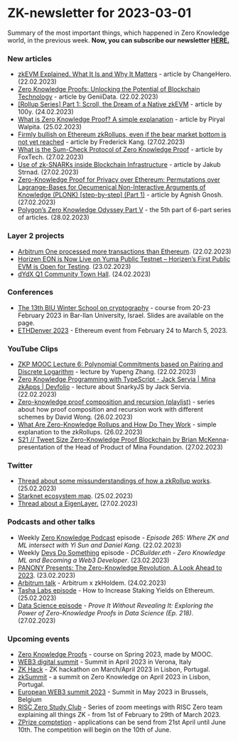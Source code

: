 # ZK-newsletter for 2023-03-01
Summary of the most important things, which happened in Zero Knowledge world, in the previous week. **Now, you can subscribe our newsletter [HERE.](https://zknewsletter.com/)**

### New articles 
* [zkEVM Explained. What It Is and Why It Matters](https://changehero.medium.com/zkevm-explained-what-it-is-and-why-it-matters-dcb80f9c6b39) - article by ChangeHero. (22.02.2023)
* [Zero Knowledge Proofs: Unlocking the Potential of Blockchain Technology](https://medium.com/@geniidata/zero-knowledge-proofs-unlocking-the-potential-of-blockchain-technology-9d5a3718ddcb) - article by GeniiData. (22.02.2023)
* [[Rollup Series] Part 1: Scroll, the Dream of a Native zkEVM](https://medium.com/a41-ventures/rollup-series-part-1-scroll-the-dream-of-a-native-zkevm-d02a7d1bd45c) - article by 100y. (24.02.2023)
* [What is Zero Knowledge Proof? A simple explanation](https://priyalwalpita.medium.com/what-is-zero-knowledge-proof-a-simple-explanation-c1e204493edf) - article by Piryal Walpita. (25.02.2023)
* [Firmly bullish on Ethereum zkRollups, even if the bear market bottom is not yet reached](https://medium.com/@frederickkang/firmly-bullish-on-ethereum-zkrollups-even-if-the-bear-market-bottom-is-not-yet-reached-6cd1d386d082) - article by Frederick Kang. (27.02.2023)
* [What is the Sum-Check Protocol of Zero Knowledge Proof](https://medium.com/@foxtech123/what-is-the-sum-check-protocol-of-zero-knowledge-proof-994ea1dac651) - article by FoxTech. (27.02.2023)
* [Use of zk-SNARKs inside Blockchain Infrastructure](https://medium.com/@strnad.eth/use-of-zk-snarks-inside-blockchain-infrastructure-daaef7a18551) - article by Jakub Strnad. (27.02.2023)
* [Zero-Knowledge Proof for Privacy over Ethereum: Permutations over Lagrange-Bases for Oecumenical Non-Interactive Arguments of Knowledge (PLONK) [step-by-step] (Part 1)](https://medium.com/@iamagnix/zero-knowledge-proof-for-privacy-over-ethereum-permutations-over-lagrange-bases-for-oecumenical-dc7838e0bc8b) - article by Agnish Gnosh. (27.02.2023)
* [Polygon’s Zero Knowledge Odyssey Part V](https://medium.com/@sanilshah1999/polygons-zero-knowledge-odyssey-part-5-b7d4ddac5158) - the 5th part of 6-part series of articles. (28.02.2023)

### Layer 2 projects
* [Arbitrum One processed more transactions than Ethereum](https://twitter.com/arbitrum/status/1628410398058708992?s=20). (22.02.2023)
* [Horizen EON is Now Live on Yuma Public Testnet – Horizen’s First Public EVM is Open for Testing](https://blog.horizen.io/horizen-evm-eon-is-now-live-on-yuma-public-testnet/?utm_source=social&utm_medium=social&utm_campaign=Yuma). (23.02.2023)
* [dYdX Q1 Community Town Hall](https://dydx.foundation/blog/dydx-q1-community-town-hall). (24.02.2023)

### Conferences
* [The 13th BIU Winter School on cryptography](https://cyber.biu.ac.il/event/the-13th-biu-winter-school-on-cryptography/) - course from 20-23 February 2023 in Bar-Ilan University, Israel. Slides are available on the page.
* [ETHDenver 2023](https://www.ethdenver.com/) - Ethereum event from February 24 to March 5, 2023.

### YouTube Clips
* [ZKP MOOC Lecture 6: Polynomial Commitments based on Pairing and Discrete Logarithm](https://www.youtube.com/watch?v=WyT5KkKBJUw) - lecture by Yupeng Zhang. (22.02.2023)
* [Zero Knowledge Programming with TypeScript - Jack Servia | Mina zkApps | Devfolio](https://www.youtube.com/watch?v=guDz6B2dGGM) - lecture about SnarkyJS by Jack Servia. (22.02.2023)
* [Zero-knowledge proof composition and recursion (playlist)](https://www.youtube.com/playlist?list=PLBJMt6zV1c7GeKkR2SUhzx9KSJ9TsEx6n) - series about how proof composition and recursion work with different schemes by David Wong. (26.02.2023)
* [What Are Zero-Knowledge Rollups and How Do They Work](https://www.youtube.com/watch?v=LKRAx19O1M8) - simple explanation to the zkRollups. (26.02.2023)
* [S21 // Tweet Size Zero-Knowledge Proof Blockchain by Brian McKenna](https://www.youtube.com/watch?v=D1btJADO3_g)- presentation of the Head of Product of Mina Foundation. (27.02.2023)

### Twitter
* [Thread about some missunderstandings of how a zkRollup works](https://twitter.com/jbaylina/status/1629352597445394432). (25.02.2023)
* [Starknet ecosystem map](https://twitter.com/odin_free/status/1629431642421854209/photo/1). (25.02.2023)
* [Thread about a EigenLayer.](https://twitter.com/0xDino_/status/1630051886333042688) (27.02.2023)
 
### Podcasts and other talks
* Weekly [Zero Knowledge Podcast](https://zeroknowledge.fm/265-2/) episode - *Episode 265: Where ZK and ML intersect with Yi Sun and Daniel Kang.* (22.02.2023) 
* Weekly [Devs Do Something](https://www.devsdosomething.fm/episodes/dcbuilder-eth-zero-knowledge-ml-and-becoming-a-web3-developer) episode - *DCBuilder.eth - Zero Knowledge ML and Becoming a Web3 Developer*. (23.02.2023)
* [PANONY Presents: The Zero-Knowledge Revolution, A Look Ahead to 2023](https://twitter.com/zkLend/status/1628587952426086400). (23.02.2023)
* [Arbitrum talk](https://twitter.com/arbitrum/status/1629178099555336195) - Arbitrum x zkHoldem. (24.02.2023)
* [Tasha Labs episode](https://www.youtube.com/watch?v=UOOYiltdjm8) -  How to Increase Staking Yields on Ethereum. (25.02.2023)
* [Data Science episode](https://open.spotify.com/episode/0rvz4Vbu0YookkCRzT9Dbh?si=e67487796d0b4d76) - *Prove It Without Revealing It: Exploring the Power of Zero-Knowledge Proofs in Data Science (Ep. 218)*. (27.02.2023)

### Upcoming events
* [Zero Knowledge Proofs](https://zk-learning.org/) - course on Spring 2023, made by MOOC.
* [WEB3 digital summit](https://web3digitalsummit.com/) - Summit in April 2023 in Verona, Italy
* [ZK Hack](https://zkhack.dev/?utm_source=substack&utm_medium=email) - ZK hackathon on March/April 2023 in Lisbon, Portugal.
* [zkSummit](https://www.zksummit.com/) - a summit on Zero Knowledge on April 2023 in Lisbon, Portugal.
* [European WEB3 summit 2023](https://www.web3eurosummit.eu/) - Summit in May 2023 in Brussels, Belgium
* [RISC Zero Study Club](https://twitter.com/RiscZero/status/1620058982672117766) - Series of zoom meetings with RISC Zero team explaining all things ZK - from 1st of February to 29th of March 2023.
* [ZPrize comptetion](https://www.zprize.io/) - applications can be send from 21st April until June 10th. The competition will begin on the 10th of June.
